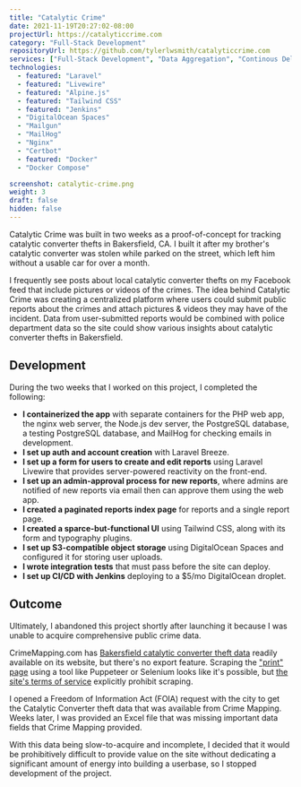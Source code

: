 ```yaml
---
title: "Catalytic Crime"
date: 2021-11-19T20:27:02-08:00
projectUrl: https://catalyticcrime.com
category: "Full-Stack Development"
repositoryUrl: https://github.com/tylerlwsmith/catalyticcrime.com
services: ["Full-Stack Development", "Data Aggregation", "Continous Delivery"]
technologies:
  - featured: "Laravel"
  - featured: "Livewire"
  - featured: "Alpine.js"
  - featured: "Tailwind CSS"
  - featured: "Jenkins"
  - "DigitalOcean Spaces"
  - "Mailgun"
  - "MailHog"
  - "Nginx"
  - "Certbot"
  - featured: "Docker"
  - "Docker Compose"

screenshot: catalytic-crime.png
weight: 3
draft: false
hidden: false
---
```


Catalytic Crime was built in two weeks as a proof-of-concept for tracking catalytic converter thefts in Bakersfield, CA. I built it after my brother's catalytic converter was stolen while parked on the street, which left him without a usable car for over a month.

I frequently see posts about local catalytic converter thefts on my Facebook feed that include pictures or videos of the crimes. The idea behind Catalytic Crime was creating a centralized platform where users could submit public reports about the crimes and attach pictures & videos they may have of the incident. Data from user-submitted reports would be combined with police department data so the site could show various insights about catalytic converter thefts in Bakersfield.

## Development

During the two weeks that I worked on this project, I completed the following:

- **I containerized the app** with separate containers for the PHP web app, the nginx web server, the Node.js dev server, the PostgreSQL database, a testing PostgreSQL database, and MailHog for checking emails in development.
- **I set up auth and account creation** with Laravel Breeze.
- **I set up a form for users to create and edit reports** using Laravel Livewire that provides server-powered reactivity on the front-end.
- **I set up an admin-approval process for new reports**, where admins are notified of new reports via email then can approve them using the web app.
- **I created a paginated reports index page** for reports and a single report page.
- **I created a sparce-but-functional UI** using Tailwind CSS, along with its form and typography plugins.
- **I set up S3-compatible object storage** using DigitalOcean Spaces and configured it for storing user uploads.
- **I wrote integration tests** that must pass before the site can deploy.
- **I set up CI/CD with Jenkins** deploying to a $5/mo DigitalOcean droplet.

## Outcome

Ultimately, I abandoned this project shortly after launching it because I was unable to acquire comprehensive public crime data.

CrimeMapping.com has [Bakersfield catalytic converter theft data](https://www.crimemapping.com/map/agency/19) readily available on its website, but there's no export feature. Scraping the ["print" page](https://www.crimemapping.com/Print?dteFrom=10-1-2021&dteTo=10-31-2021&attr=[%2214%22]&ext={%22type%22:%22extent%22,%22xmin%22:-13307636.710159209,%22ymin%22:4189123.318966664,%22xmax%22:-13190993.804996189,%22ymax%22:4240183.253861093,%22spatialReference%22:{%22wkid%22:102100},%22cache%22:{%22_parts%22:[{%22extent%22:{%22type%22:%22extent%22,%22xmin%22:-13307636.710159209,%22ymin%22:4189123.318966664,%22xmax%22:-13190993.804996189,%22ymax%22:4240183.253861093,%22spatialReference%22:{%22wkid%22:102100}},%22frameIds%22:[0]}]}}&tmpfilt={%22PreviousID%22:%224%22,%22PreviousNumDays%22:28,%22PreviousName%22:%22Previous%204%20Weeks%22,%22FilterType%22:%22Previous%22,%22ExplicitStartDate%22:%2220211004%22,%22ExplicitEndDate%22:%2220211031%22}&agfilt=[]&bmpid=1&disacpt=false) using a tool like Puppeteer or Selenium looks like it's possible, but [the site's terms of service](https://www.crimemapping.com/Home/TermsAndConditions) explicitly prohibit scraping.

I opened a Freedom of Information Act (FOIA) request with the city to get the Catalytic Converter theft data that was available from Crime Mapping. Weeks later, I was provided an Excel file that was missing important data fields that Crime Mapping provided.

With this data being slow-to-acquire and incomplete, I decided that it would be prohibitively difficult to provide value on the site without dedicating a significant amount of energy into building a userbase, so I stopped development of the project.
